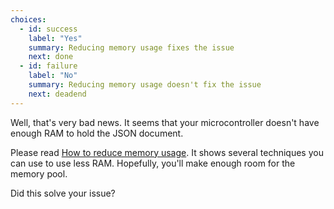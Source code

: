 ```yaml
---
choices:
  - id: success
    label: "Yes"
    summary: Reducing memory usage fixes the issue
    next: done
  - id: failure
    label: "No"
    summary: Reducing memory usage doesn't fix the issue
    next: deadend
--- 
```


Well, that's very bad news. It seems that your microcontroller doesn't have enough RAM to hold the JSON document.

Please read [How to reduce memory usage](/v6/how-to/reduce-memory-usage/).
It shows several techniques you can use to use less RAM.
Hopefully, you'll make enough room for the memory pool.

Did this solve your issue?